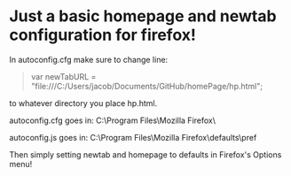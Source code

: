 # Just a basic homepage and newtab configuration for firefox!

In autoconfig.cfg make sure to change line:

>var newTabURL = "file:///C:/Users/jacob/Documents/GitHub/homePage/hp.html";

to whatever directory you place hp.html.

autoconfig.cfg goes in:	C:\Program Files\Mozilla Firefox\

autoconfig.js goes in:	C:\Program Files\Mozilla Firefox\defaults\pref

Then simply setting newtab and homepage to defaults in Firefox's Options menu!
